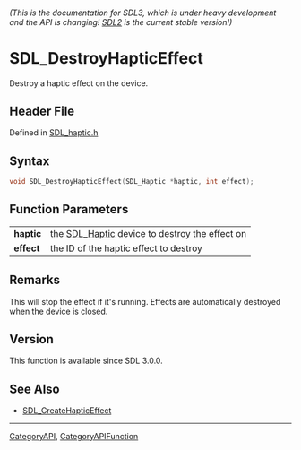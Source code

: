 ###### (This is the documentation for SDL3, which is under heavy development and the API is changing! [SDL2](https://wiki.libsdl.org/SDL2/) is the current stable version!)
# SDL_DestroyHapticEffect

Destroy a haptic effect on the device.

## Header File

Defined in [SDL_haptic.h](https://github.com/libsdl-org/SDL/blob/main/include/SDL3/SDL_haptic.h)

## Syntax

```c
void SDL_DestroyHapticEffect(SDL_Haptic *haptic, int effect);

```

## Function Parameters

|                |                                                              |
| -------------- | ------------------------------------------------------------ |
| **haptic**     | the [SDL_Haptic](SDL_Haptic) device to destroy the effect on |
| **effect**     | the ID of the haptic effect to destroy                       |

## Remarks

This will stop the effect if it's running. Effects are automatically
destroyed when the device is closed.

## Version

This function is available since SDL 3.0.0.

## See Also

* [SDL_CreateHapticEffect](SDL_CreateHapticEffect)

----
[CategoryAPI](CategoryAPI), [CategoryAPIFunction](CategoryAPIFunction)

